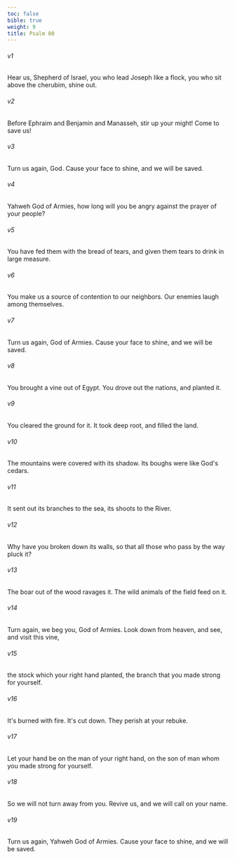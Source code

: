 ```yaml
---
toc: false
bible: true
weight: 9
title: Psalm 80
---
```




###### v1 
Hear us, Shepherd of Israel, you who lead Joseph like a flock, you who sit above the cherubim, shine out. 

###### v2 
Before Ephraim and Benjamin and Manasseh, stir up your might! Come to save us! 

###### v3 
Turn us again, God. Cause your face to shine, and we will be saved. 

###### v4 
Yahweh God of Armies, how long will you be angry against the prayer of your people? 

###### v5 
You have fed them with the bread of tears, and given them tears to drink in large measure. 

###### v6 
You make us a source of contention to our neighbors. Our enemies laugh among themselves. 

###### v7 
Turn us again, God of Armies. Cause your face to shine, and we will be saved. 

###### v8 
You brought a vine out of Egypt. You drove out the nations, and planted it. 

###### v9 
You cleared the ground for it. It took deep root, and filled the land. 

###### v10 
The mountains were covered with its shadow. Its boughs were like God's cedars. 

###### v11 
It sent out its branches to the sea, its shoots to the River. 

###### v12 
Why have you broken down its walls, so that all those who pass by the way pluck it? 

###### v13 
The boar out of the wood ravages it. The wild animals of the field feed on it. 

###### v14 
Turn again, we beg you, God of Armies. Look down from heaven, and see, and visit this vine, 

###### v15 
the stock which your right hand planted, the branch that you made strong for yourself. 

###### v16 
It's burned with fire. It's cut down. They perish at your rebuke. 

###### v17 
Let your hand be on the man of your right hand, on the son of man whom you made strong for yourself. 

###### v18 
So we will not turn away from you. Revive us, and we will call on your name. 

###### v19 
Turn us again, Yahweh God of Armies. Cause your face to shine, and we will be saved.
